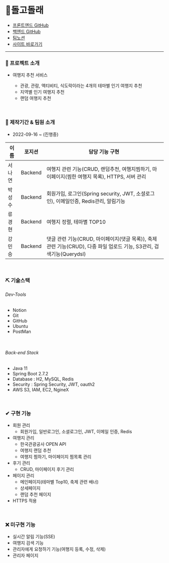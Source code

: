 # 📝돌고돌래

- [프론트엔드 GitHub](https://github.com/Greendeww/dolgo-dolrae)
- [백엔드 GitHub](https://github.com/Do-Dolphin/dolphin)
- [팀노션](https://www.notion.so/1-695787ebec1e4ecd91a12ff8ae70f7b7)
- [사이트 바로가기](http://dolgo.site/)
---
### 📌 프로젝트 소개
- 여행지 추천 서비스

  - 관광, 관람, 액티비티, 식도락이라는 4개의 테마별 인기 여행지 추천
  - 지역별 인기 여행지 추천
  - 랜덤 여행지 추천
 
<br>

### 📰 제작기간 & 팀원 소개
- 2022-09-16 ~ (진행중)
 
|이름|포지션|담당 기능 구현|
|------|---|---|
|서나연|Backend|여행지 관련 기능(CRUD, 랜덤추천, 여행지찜하기, 마이페이지(찜한 여행지 목록), HTTPS, 서버 관리|
|박성수|Backend|회원가입, 로그인(Spring security, JWT, 소셜로그인), 이메일인증, Redis관리, 알림기능|
|류경현|Backend|여행지 정렬, 테마별 TOP10|
|강민승|Backend|댓글 관련 기능(CRUD, 마이페이지(댓글 목록)), 축제 관련 기능(CRUD), 다중 파일 업로드 기능, S3관리, 검색기능(Querydsl)|

<br>

### ⛏ 기술스택

###### Dev-Tools
- Notion
- Git
- GitHub
- Ubuntu
- PostMan

<br>

###### Back-end Stack
- Java 11
- Spring Boot 2.7.2
- Database : H2, MySQL, Redis
- Security : Spring Security, JWT, oauth2
- AWS S3, IAM, EC2, NgineX

<br>

### ✔ 구현 기능

- 회원 관리
  - 회원가입, 일반로그인, 소셜로그인, JWT, 이메일 인증, Redis
- 여행지 관리
  - 한국관광공사 OPEN API
  - 여행지 랜덤 추천
  - 여행지 찜하기, 마이페이지 찜목록 관리
- 후기 관리
  - CRUD, 마이페이지 후기 관리
- 페이지 관리
  - 메인페이지(테마별 Top10, 축제 관련 배너)
  - 상세페이지
  - 랜덤 추천 페이지
- HTTPS 적용

<br>

### ❌ 미구현 기능
- 실시간 알림 기능(SSE)
- 여행지 검색 기능
- 관리자에게 요청하기 기능(여행지 등록, 수정, 삭제)
- 관리자 페이지
